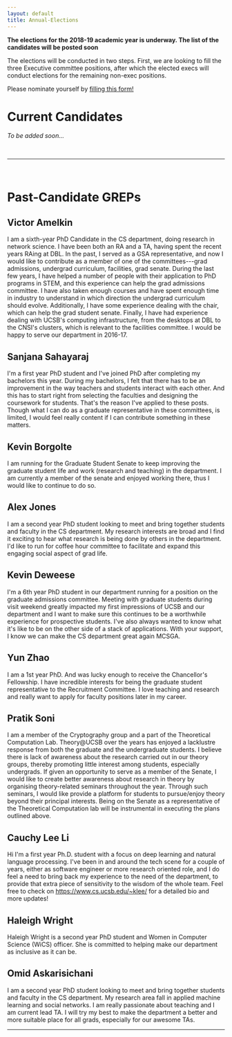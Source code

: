 ```yaml
---
layout: default
title: Annual-Elections
---
```


**The elections for the 2018-19 academic year is underway. The list of the candidates will be posted soon**

The elections will be conducted in two steps. First, we are looking to fill the three Executive committee positions,
after which the elected execs will conduct elections for the remaining non-exec positions.

Please nominate yourself by [filling this form!](https://goo.gl/forms/dA4FrdofBmszhm542) 


Current Candidates
==================
*To be added soon...*

<br/>

----------------------------------------------------------------------------------------------------------------

<br/>

Past-Candidate GREPs
=======

Victor Amelkin
---
I am a sixth-year PhD Candidate in the CS department, doing research in network science. I have been both an RA and a TA, having spent the recent years RAing at DBL. In the past, I served as a GSA representative, and now I would like to contribute as a member of one of the committees---grad admissions, undergrad curriculum, facilities, grad senate. During the last few years, I have helped a number of people with their application to PhD programs in STEM, and this experience can help the grad admissions committee. I have also taken enough courses and have spent enough time in industry to understand in which direction the undergrad curriculum should evolve. Additionally, I have some experience dealing with the chair, which can help the grad student senate. Finally, I have had experience dealing with UCSB's computing infrastructure, from the desktops at DBL to the CNSI's clusters, which is relevant to the facilities committee. I would be happy to serve our department in 2016-17.

Sanjana Sahayaraj
---
I'm a first year PhD student and I've joined PhD after completing my bachelors this year. During my bachelors, I felt that there has to be an improvement in the way teachers and students interact with each other. And this has to start right from selecting the faculties and designing the coursework for students. That's the reason I've applied to these posts. Though what I can do as a graduate representative in these committees, is limited, I would feel really content if I can contribute something in these matters. 

Kevin Borgolte
---
I am running for the Graduate Student Senate to keep improving the graduate student life and work (research and teaching) in the department. I am currently a member of the senate and enjoyed working there, thus I would like to continue to do so.

Alex Jones
---
I am a second year PhD student looking to meet and bring together students and faculty in the CS department. My research interests are broad and I find it exciting to hear what research is being done by others in the department. I'd like to run for coffee hour committee to facilitate and expand this engaging social aspect of grad life.

Kevin Deweese
---
I'm a 6th year PhD student in our department running for a position on the graduate admissions committee. Meeting with graduate students during visit weekend greatly impacted my first impressions of UCSB and our department and I want to make sure this continues to be a worthwhile experience for prospective students. I've also always wanted to know what it's like to be on the other side of a stack of applications. With your support, I know we can make the CS department great again MCSGA.

Yun Zhao
---
I am a 1st year PhD. And was lucky enough to receive the Chancellor's Fellowship. I have incredible interests for being the graduate student representative to the Recruitment Committee. I love teaching and research and  really want to apply for faculty positions later in my career. 

Pratik Soni
---
I am a member of the Cryptography group and a part of the Theoretical Computation Lab. Theory@UCSB over the years has enjoyed a lacklustre response from both the graduate and the undergraduate students. I believe there is lack of awareness about the research carried out in our theory groups, thereby promoting little interest among students, especially undergrads. If given an opportunity to serve as a member of the Senate, I would like to create better awareness about research in theory by organising theory-related seminars throughout the year. Through such seminars, I would like provide a platform for students to pursue/enjoy theory beyond their principal interests. Being on the Senate as a representative of the Theoretical Computation lab will be instrumental in executing the plans outlined above.

Cauchy Lee Li 
---
Hi I'm a first year Ph.D. student with a focus on deep learning and natural language processing. I've been in and around the tech scene for a couple of years, either as software engineer or more research oriented role, and I do feel a need to bring back my experience to the need of the department, to provide that extra piece of sensitivity to the wisdom of the whole team. Feel free to check on https://www.cs.ucsb.edu/~klee/ for a detailed bio and more updates!

Haleigh Wright
---
Haleigh Wright is a second year PhD student and Women in Computer Science (WiCS) officer. She is committed to helping make our department as inclusive as it can be.

Omid Askarisichani
---
I am a second year PhD student looking to meet and bring together students and faculty in the CS department. My research area fall in applied machine learning and social networks. I am really passionate about teaching and I am current lead TA. I will try my best to make the department a better and more suitable place for all grads, especially for our awesome TAs.

----------------------------------------------------------------------------------------------------------------------------------------
